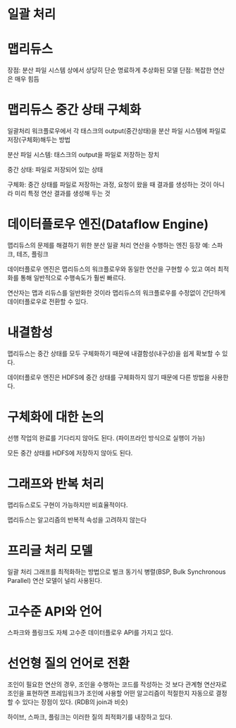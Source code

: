 일괄 처리
=

맵리듀스
=
장점: 분산 파일 시스템 상에서 상당히 단순 명료하게 추상화된 모델
단점: 복잡한 연산은 매우 힘듬

맵리듀스 중간 상태 구체화
=
일괄처리 워크플로우에서 각 태스크의 output(중간상태)을 분산 파일 시스템에 파일로 저장(구체화)해두는 방법

분산 파일 시스템: 태스크의 output을 파일로 저장하는 장치

중간 상태: 파일로 저장되어 있는 상태

구체화: 중간 상태를 파일로 저장하는 과정, 요청이 왔을 때 결과를 생성하는 것이 아니라 미리 특정 연산 결과를 생성해 두는 것

데이터플로우 엔진(Dataflow Engine) 
=
맵리듀스의 문제를 해결하기 위한 분산 일괄 처리 연산을 수행하는 엔진 등장
예: 스파크, 테즈, 플링크

데이터플로우 엔진은 맵리듀스의 워크플로우와 동일한 연산을 구현할 수 있고 여러 최적화를 통해 일반적으로 수행속도가 훨씬 빠르다.

연산자는 맵과 리듀스를 일반화한 것이라 맵리듀스의 워크플로우를 수정없이 간단하게 데이터플로우로 전환할 수 있다. 

내결함성
=
맵리듀스는 중간 상태를 모두 구체화하기 때문에 내결함성(내구성)을 쉽게 확보할 수 있다.

데이터플로우 엔진은 HDFS에 중간 상태를 구체화하지 않기 때문에 다른 방법을 사용한다. 

구체화에 대한 논의
=

선행 작업의 완료를 기다리지 않아도 된다. (파이프라인 방식으로 실행이 가능)

모든 중간 상태를 HDFS에 저장하지 않아도 된다.

그래프와 반복 처리
=
맵리듀스로도 구현이 가능하지만 비효율적이다.

맵리듀스는 알고리즘의 반복적 속성을 고려하지 않는다

프리글 처리 모델 
=

일괄 처리 그래프를 최적화하는 방법으로 벌크 동기식 병렬(BSP, Bulk Synchronous Parallel) 연산 모델이 널리 사용된다.


고수준 API와 언어
=

스파크와 플링크도 자체 고수준 데이터플로우 API를 가지고 있다.

선언형 질의 언어로 전환
=

조인이 필요한 연산의 경우, 조인을 수행하는 코드를 작성하는 것 보다 관계형 연산자로 조인을 표현하면 프레임워크가 조인에 사용할 어떤 알고리즘이 적절한지 자동으로 결정할 수 있다는 장점이 있다. (RDB의 join과 비슷)

하이브, 스파크, 플링크는 이러한 질의 최적화기를 내장하고 있다.
